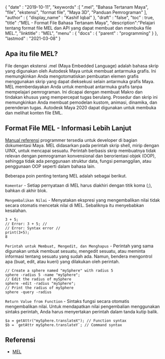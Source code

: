 {
  "date" : "2019-10-11",
  "keywords" :[ ".mel", "Bahasa Tertanam Maya", "file", "ekstensi", "format file", "Maya 3D", "Panduan Pemrograman" ],
  "author" : {
    "display_name" : "Kashif Iqbal"
},
  "draft" : "false",
  "toc" : true,
  "title" :"MEL - Format File Bahasa Tertanam Maya",
  "description":"Pelajari tentang format file MEL dan API yang dapat membuat dan membuka file MEL.",
  "linktitle" : "MEL",
  "menu" : {
    "docs" : {
      "parent" : "programming"
}
},
  "lastmod" : "2021-03-08"
}

## Apa itu file MEL?

File dengan ekstensi .mel (Maya Embedded Language) adalah bahasa skrip yang digunakan oleh Autodesk Maya untuk membuat antarmuka grafis. Ini memungkinkan Anda mengotomatiskan pembuatan elemen grafis menggunakan skrip yang dapat dieksekusi selain antarmuka grafis Maya. MEL memberdayakan Anda untuk membuat antarmuka grafis tanpa mempelajari pemrograman. Ini dicapai dengan membuat Makro dan tindakan khusus yang mempercepat tugas berulang. Prosedur dan skrip ini memungkinkan Anda membuat pemodelan kustom, animasi, dinamika, dan perenderan tugas. Autodesk Maya 2020 dapat digunakan untuk membuka dan melihat konten file EML.

## Format File MEL - Informasi Lebih Lanjut

[Manual referensi](https://download.autodesk.com/us/maya/2009help/index.html?url=Glossary_M_.mb_file_format.htm,topicNumber=d0e193865) programmer tersedia untuk developer di bagian dokumentasi Maya. MEL didasarkan pada perintah skrip shell, mirip dengan UINX, untuk mencapai sesuatu. Perintah berbasis skrip membuatnya tidak relevan dengan pemrograman konvensional dan berorientasi objek (OOP), sehingga tidak ada penggunaan struktur data, fungsi pemanggilan, atau penggunaan OOP seperti dalam bahasa lain.

Beberapa poin penting tentang MEL adalah sebagai berikut.

`Komentar` - Setiap pernyataan di MEL harus diakhiri dengan titik koma (;), bahkan di akhir blok.

`Mengembalikan Nilai` - Menyatakan ekspresi yang mengembalikan nilai tidak secara otomatis mencetak nilai di MEL. Sebaliknya itu menyebabkan kesalahan.
```
3 + 5;
// Error: 3 + 5; //
// Error: Syntax error //
print(3+5);
8
```
`Perintah untuk Membuat, Mengedit, dan Menghapus` - Perintah yang sama digunakan untuk membuat sesuatu, mengedit sesuatu, atau meminta informasi tentang sesuatu yang sudah ada. Namun, bendera mengontrol apa (buat, edit, atau kueri) yang dilakukan oleh perintah.

```
// Create a sphere named "mySphere" with radius 5
sphere -radius 5 -name "mySphere";
// Edit the radius of mySphere
sphere -edit -radius "mySphere";
// Print the radius of mySphere
sphere -query -radius

```
`Return Value from Function` - Sintaks fungsi secara otomatis mengembalikan nilai. Untuk mendapatkan nilai pengembalian menggunakan sintaks perintah, Anda harus menyertakan perintah dalam tanda kutip balik.

```
$a = getAttr("mySphere.translateX"); // Function syntax
$b = `getAttr mySphere.translateY`; // Command syntax
```

## Referensi

* [MEL](https://download.autodesk.com/us/maya/2009help/index.html?url=Glossary_M_.mb_file_format.htm,topicNumber=d0e193865)

